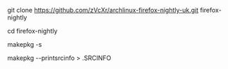 git clone https://github.com/zVcXr/archlinux-firefox-nightly-uk.git firefox-nightly

cd firefox-nightly

makepkg -s

makepkg --printsrcinfo > .SRCINFO
